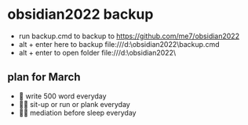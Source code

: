 # obsidian2022 backup
- run backup.cmd to backup to https://github.com/me7/obsidian2022
- alt + enter here to backup  file:///d:\obsidian2022\backup.cmd
- alt + enter to open folder  file:///d:\obsidian2022\

## plan for March
- 📝 write 500 word everyday
- 🏃‍♂️ sit-up or run or plank everyday
- 🧘‍♂️ mediation before sleep everyday